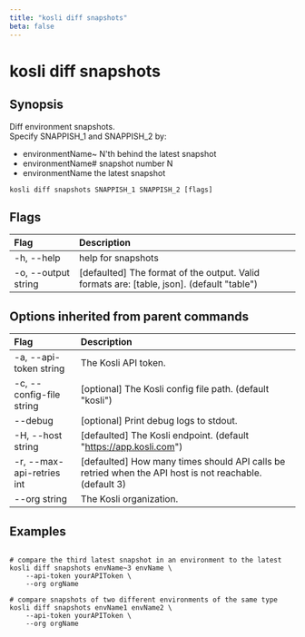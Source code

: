 ```yaml
---
title: "kosli diff snapshots"
beta: false
---
```


# kosli diff snapshots

## Synopsis

Diff environment snapshots.  
Specify SNAPPISH_1 and SNAPPISH_2 by:  
- environmentName~<N>  N'th behind the latest snapshot  
- environmentName#<N>  snapshot number N  
- environmentName      the latest snapshot

```shell
kosli diff snapshots SNAPPISH_1 SNAPPISH_2 [flags]
```

## Flags
| Flag | Description |
| :--- | :--- |
|    -h, --help  |  help for snapshots  |
|    -o, --output string  |  [defaulted] The format of the output. Valid formats are: [table, json]. (default "table")  |


## Options inherited from parent commands
| Flag | Description |
| :--- | :--- |
|    -a, --api-token string  |  The Kosli API token.  |
|    -c, --config-file string  |  [optional] The Kosli config file path. (default "kosli")  |
|        --debug  |  [optional] Print debug logs to stdout.  |
|    -H, --host string  |  [defaulted] The Kosli endpoint. (default "https://app.kosli.com")  |
|    -r, --max-api-retries int  |  [defaulted] How many times should API calls be retried when the API host is not reachable. (default 3)  |
|        --org string  |  The Kosli organization.  |


## Examples

```shell

# compare the third latest snapshot in an environment to the latest
kosli diff snapshots envName~3 envName \
	--api-token yourAPIToken \
	--org orgName
	
# compare snapshots of two different environments of the same type
kosli diff snapshots envName1 envName2 \
	--api-token yourAPIToken \
	--org orgName
```

